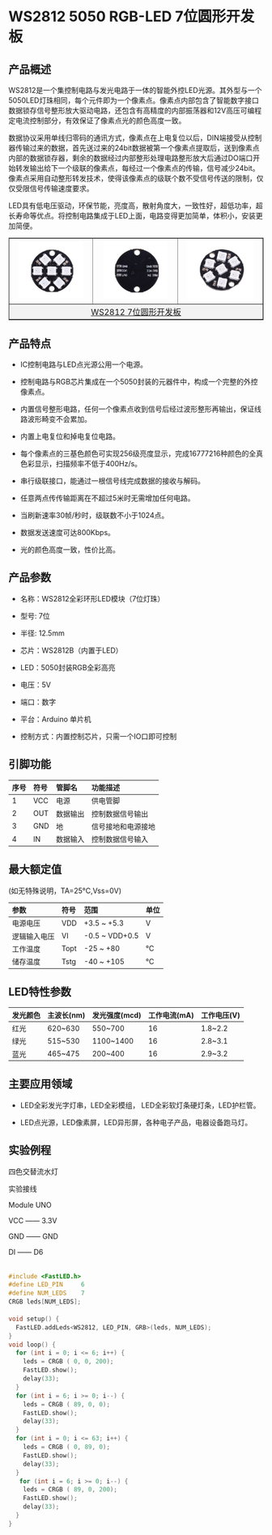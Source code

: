 # WS2812 5050 RGB-LED 7位圆形开发板

## 产品概述

WS2812是一个集控制电路与发光电路于一体的智能外控LED光源。其外型与一个5050LED灯珠相同，每个元件即为一个像素点。像素点内部包含了智能数字接口数据锁存信号整形放大驱动电路，还包含有高精度的内部振荡器和12V高压可编程定电流控制部分，有效保证了像素点光的颜色高度一致。

数据协议采用单线归零码的通讯方式，像素点在上电复位以后，DIN端接受从控制器传输过来的数据，首先送过来的24bit数据被第一个像素点提取后，送到像素点内部的数据锁存器，剩余的数据经过内部整形处理电路整形放大后通过DO端口开始转发输出给下一个级联的像素点，每经过一个像素点的传输，信号减少24bit。像素点采用自动整形转发技术，使得该像素点的级联个数不受信号传送的限制，仅仅受限信号传输速度要求。

LED具有低电压驱动，环保节能，亮度高，散射角度大，一致性好，超低功率，超长寿命等优点。将控制电路集成于LED上面，电路变得更加简单，体积小，安装更加简便。

<table border="1" align="center">
<tr>
  <td align="center"><img src="../img/OJXM36/04.jpg" width=85% /></td>
  <td align="center"><img src="../img/OJXM36/02.jpg" width=83% /></td>
  <td align="center"><img src="../img/OJXM36/03.jpg" width=85% /></td>
</tr>
<tr>
  <td style="background-color:rgb(232,232,232,0.5) "colspan="3" align="center"> <a href="https://item.taobao.com/item.htm?id=665497722618"><font style="font-size:16px">  WS2812 7位圆形开发板</font></a> </td>
</tr>
</table>

## 产品特点 

+ IC控制电路与LED点光源公用一个电源。

+ 控制电路与RGB芯片集成在一个5050封装的元器件中，构成一个完整的外控像素点。

+ 内置信号整形电路，任何一个像素点收到信号后经过波形整形再输出，保证线路波形畸变不会累加。

+ 内置上电复位和掉电复位电路。

+ 每个像素点的三基色颜色可实现256级亮度显示，完成16777216种颜色的全真色彩显示，扫描频率不低于400Hz/s。

+ 串行级联接口，能通过一根信号线完成数据的接收与解码。

+ 任意两点传传输距离在不超过5米时无需增加任何电路。

+ 当刷新速率30帧/秒时，级联数不小于1024点。

+ 数据发送速度可达800Kbps。

+ 光的颜色高度一致，性价比高。

## 产品参数

+ 名称：WS2812全彩环形LED模块（7位灯珠）
  
+ 型号: 7位

+ 半径: 12.5mm

+ 芯片：WS2812B（内置于LED）

+ LED：5050封装RGB全彩高亮

+ 电压：5V

+ 端口：数字

+ 平台：Arduino 单片机

+ 控制方式：内置控制芯片，只需一个IO口即可控制

## 引脚功能

|序号 |符号| 管脚名 |功能描述|
|:--|:--|:--|:--|
|1 |VCC |电源 |供电管脚|
|2| OUT |数据输出 |控制数据信号输出|
|3 |GND |地|信号接地和电源接地|
|4 |IN |数据输入|控制数据信号输入|

## 最大额定值
(如无特殊说明，TA=25°C,Vss=0V)

|参数 |符号 |范围| 单位|
|:--|:--|:--|:--|
|电源电压| VDD| +3.5 ~ +5.3| V
|逻辑输入电压 |VI| -0.5 ~ VDD+0.5| V
|工作温度| Topt |-25 ~ +80|°C
|储存温度| Tstg| -40 ~ +105|°C


## LED特性参数

|发光颜色 |主波长(nm) |发光强度(mcd) |工作电流(mA) |工作电压(V)|
|:--|:--|:--|:--|:--|
|红光 |620~630 |550~700 |16 |1.8~2.2|
|绿光|515~530 |1100~1400 |16| 2.8~3.1|
|蓝光| 465~475 |200~400| 16 |2.9~3.2|


## 主要应用领域

+ LED全彩发光字灯串，LED全彩模组， LED全彩软灯条硬灯条，LED护栏管。

+ LED点光源，LED像素屏，LED异形屏，各种电子产品，电器设备跑马灯。

## 实验例程

四色交替流水灯

实验接线

Module UNO

VCC —— 3.3V

GND —— GND

DI  ——  D6

```C++

#include <FastLED.h>
#define LED_PIN     6
#define NUM_LEDS    7
CRGB leds[NUM_LEDS];

void setup() {
  FastLED.addLeds<WS2812, LED_PIN, GRB>(leds, NUM_LEDS);
}
void loop() {
  for (int i = 0; i <= 6; i++) {
    leds = CRGB ( 0, 0, 200);
    FastLED.show();
    delay(33);
  }
  for (int i = 6; i >= 0; i--) {
    leds = CRGB ( 89, 0, 0);
    FastLED.show();
    delay(33);
  }
  for (int i = 0; i <= 63; i++) {
    leds = CRGB ( 0, 89, 0);
    FastLED.show();
    delay(33);
  }
   for (int i = 6; i >= 0; i--) {
    leds = CRGB ( 89, 0, 200);
    FastLED.show();
    delay(33);
  }
}
```
